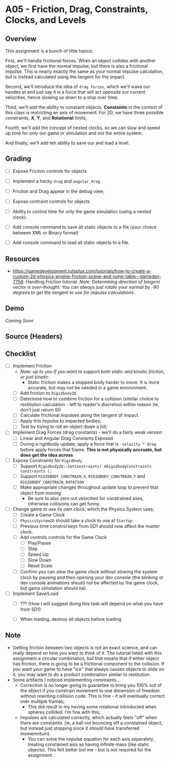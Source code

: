 A05 - Friction, Drag, Constraints, Clocks, and Levels
======

## Overview
This assignment is a bunch of little topics; 

First, we'll handle frictional forces.  When an object collides with another object, we first have the normal impulse, but there is also a frictional impulse.  This is nearly exactly the same as your normal impulse calculation, but is instead calculated using the tangent for the impact. 

Second, we'll introduce the idea of `drag forces`, which we'll wave our handes at and just say it is a force that will act opposite our current velocities, hence slowing us down to a stop over time;  

Third, we'll add the ability to constaint objects.  **Constaints** in the context of this class is restricting an axis of movement.  For 2D, we have three possible constraints, **X**, **Y**, and **Rotational** limits; 

Fourth, we'll add the concept of nested clocks, so we can slow and speed up time for only our game or simulation and not the entire system. 

And finally, we'll add teh ability to save our and load a level.  


## Grading 
- [ ] Expose Friction controls for objects
- [ ] Implement a hacky `drag` and `angular_drag` 
- [ ] Friction and Drag appear in the debug view; 
- [ ] Expose contraint controls for objects
- [ ] Ability to control time for only the game simulation (using a nested clock). 
- [ ] Add console command to save all static objects to a file (your choice between XML or Binary format)
- [ ] Add console command to load all static objects to a file. 


## Resources
- https://gamedevelopment.tutsplus.com/tutorials/how-to-create-a-custom-2d-physics-engine-friction-scene-and-jump-table--gamedev-7756:  Handling Friction tutorial.  *Note: Determining direction of tangent vector is over-thought.  You can always just rotate your normal by -90 degrees to get the tangent to use for impulse calculations*. 


## Demo
*Coming Soon*


## Source (Headers)

## Checklist
- [ ] Implement Friction
    - *Note: up to you if you want to support both static and kinetic friction, or just kinetic*.  
       -  Static friction makes a stopped body harder to move.  It is more accurate, but may not be needed in a game environment. 
    - [ ] Add friction to `Rigidbody2D`
    - [ ] Determine how to combine friction for a collision (similar choice to restitution calculation - left to reader's discretion within reason (ie, don't just return 0))
    - [ ] Calculate frictional impulses along the tangent of impact. 
    - [ ] Apply this impulse to impacted bodies; 
    - [ ] Test by trying to roll an object down a hill; 
- [ ] Implement Drag Forces (drag constants) - we'll do a fairly weak version
    - [ ] Linear and Angular Drag Constants Exposed
    - [ ] During a rigidbody update, apply a force that is `-velocity * drag` before apply forces that frame.  **This is not physically accruate, but does get the idea across**
- [ ] Expose Constraints for `Rigidbody`
    - [ ] Support `Rigidbody2D::SetConstraints( eRigidbodyConstraints constraints );`
    - [ ] Support `RIGIDBODY_CONSTRAIN_X`, `RIGIDBODY_CONSTRAIN_Y` and `RIGIDBODY_CONSTRAIN_ROTATION`
    - [ ] Make appropriate changes throughout update loop to prevent that object from moving
        - Be sure to also zero out velocities for constrained axes, otherwise collisions can get funny. 
- [ ] Change game to use its own clock, which the Physics System uses; 
    - [ ] Create a Game Clock
    - [ ] `PhysicsSystem2D` should take a clock to use at `Startup`. 
    - [ ] Previous time constrol keys from SD1 should now affect the master clock.
    - [ ] Add controls controls for the Game Clock
        - [ ] Play/Pause
        - [ ] Step 
        - [ ] Speed Up
        - [ ] Slow Down
        - [ ] Reset Scale
    - [ ] Confirm you can slow the game clock without slowing the system clock by pausing and then opening your dev console (the blinking or dev console animations should not be affected by the game clock, but game simulation should be)
- [ ] Implement Save/Load
    - [ ] ??? (How I will suggest doing this task will depend on what you have from SD1)
    - [ ] When loading, destroy all objects before loading


## Note
- Getting friction between two objects is not an exact science, and can really depend on how you want to think of it.  The tutorial listed with this assignment a circular combination, but that means that if either object has friction, there is going to be a frictional component to the collision.  If you want your game to have "ice" that always causes objects to slide on it, you may want to do a product combination similar to restitution.  
- Some artifacts I noticed implementing constraints...
  - Correction is no longer going to guarantee to bring you 100% out of the object if you constrain movement to one dimension of freedom without rewriting collision code.  This is fine - it will eventually correct over multiple frames; 
    - This did result in my having some rotational introducted when spheres collided.  I'm fine with this;  
  - Impulses are calculated correctly, which actually feels "off" when there are constaints.  (ie, a ball not bouncing off a constained object, but instead just stopping since it *should have* transferred momemntum).  
     - You can solve the impulse equation for each axis seperately, treating constained axis as having infinite mass (like static objects).  This felt better bot me - but is not required for the assignment. 
